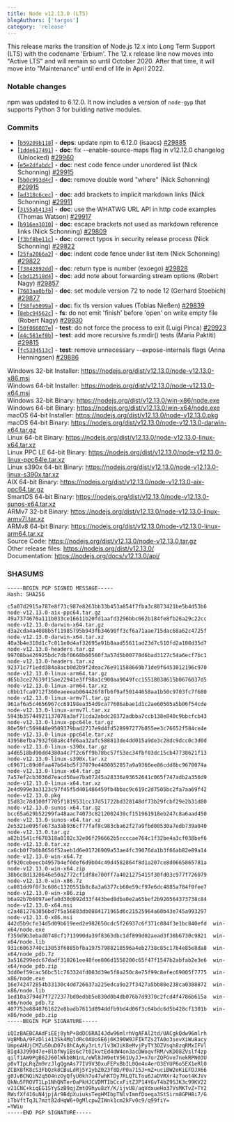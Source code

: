 ```yaml
---
title: Node v12.13.0 (LTS)
blogAuthors: ['targos']
category: 'release'
---
```


This release marks the transition of Node.js 12.x into Long Term Support (LTS)
with the codename 'Erbium'. The 12.x release line now moves into "Active LTS"
and will remain so until October 2020. After that time, it will move into
"Maintenance" until end of life in April 2022.

### Notable changes

npm was updated to 6.12.0. It now includes a version of `node-gyp` that
supports Python 3 for building native modules.

### Commits

* [[`b59209b118`](https://github.com/nodejs/node/commit/b59209b118)] - **deps**: update npm to 6.12.0 (isaacs) [#29885](https://github.com/nodejs/node/pull/29885)
* [[`1dde617491`](https://github.com/nodejs/node/commit/1dde617491)] - **doc**: fix --enable-source-maps flag in v12.12.0 changelog (Unlocked) [#29960](https://github.com/nodejs/node/pull/29960)
* [[`e5e2dfabdc`](https://github.com/nodejs/node/commit/e5e2dfabdc)] - **doc**: nest code fence under unordered list (Nick Schonning) [#29915](https://github.com/nodejs/node/pull/29915)
* [[`5b0c993d4c`](https://github.com/nodejs/node/commit/5b0c993d4c)] - **doc**: remove double word "where" (Nick Schonning) [#29915](https://github.com/nodejs/node/pull/29915)
* [[`ad318c6cec`](https://github.com/nodejs/node/commit/ad318c6cec)] - **doc**: add brackets to implicit markdown links (Nick Schonning) [#29911](https://github.com/nodejs/node/pull/29911)
* [[`3155ab4134`](https://github.com/nodejs/node/commit/3155ab4134)] - **doc**: use the WHATWG URL API in http code examples (Thomas Watson) [#29917](https://github.com/nodejs/node/pull/29917)
* [[`b916ea3010`](https://github.com/nodejs/node/commit/b916ea3010)] - **doc**: escape brackets not used as markdown reference links (Nick Schonning) [#29809](https://github.com/nodejs/node/pull/29809)
* [[`f3bf8be11c`](https://github.com/nodejs/node/commit/f3bf8be11c)] - **doc**: correct typos in security release process (Nick Schonning) [#29822](https://github.com/nodejs/node/pull/29822)
* [[`25fa2066a2`](https://github.com/nodejs/node/commit/25fa2066a2)] - **doc**: indent code fence under list item (Nick Schonning) [#29822](https://github.com/nodejs/node/pull/29822)
* [[`f3842892dd`](https://github.com/nodejs/node/commit/f3842892dd)] - **doc**: return type is number (exoego) [#29828](https://github.com/nodejs/node/pull/29828)
* [[`cbd12518d4`](https://github.com/nodejs/node/commit/cbd12518d4)] - **doc**: add note about forwarding stream options (Robert Nagy) [#29857](https://github.com/nodejs/node/pull/29857)
* [[`7683aa0bfb`](https://github.com/nodejs/node/commit/7683aa0bfb)] - **doc**: set module version 72 to node 12 (Gerhard Stoebich) [#29877](https://github.com/nodejs/node/pull/29877)
* [[`f58fe5099a`](https://github.com/nodejs/node/commit/f58fe5099a)] - **doc**: fix tls version values (Tobias Nießen) [#29839](https://github.com/nodejs/node/pull/29839)
* [[`8ebc94562c`](https://github.com/nodejs/node/commit/8ebc94562c)] - **fs**: do not emit 'finish' before 'open' on write empty file (Robert Nagy) [#29930](https://github.com/nodejs/node/pull/29930)
* [[`50f066087e`](https://github.com/nodejs/node/commit/50f066087e)] - **test**: do not force the process to exit (Luigi Pinca) [#29923](https://github.com/nodejs/node/pull/29923)
* [[`44c581ef0b`](https://github.com/nodejs/node/commit/44c581ef0b)] - **test**: add more recursive fs.rmdir() tests (Maria Paktiti) [#29815](https://github.com/nodejs/node/pull/29815)
* [[`fc5334513c`](https://github.com/nodejs/node/commit/fc5334513c)] - **test**: remove unnecessary --expose-internals flags (Anna Henningsen) [#29886](https://github.com/nodejs/node/pull/29886)

Windows 32-bit Installer: https://nodejs.org/dist/v12.13.0/node-v12.13.0-x86.msi<br>
Windows 64-bit Installer: https://nodejs.org/dist/v12.13.0/node-v12.13.0-x64.msi<br>
Windows 32-bit Binary: https://nodejs.org/dist/v12.13.0/win-x86/node.exe<br>
Windows 64-bit Binary: https://nodejs.org/dist/v12.13.0/win-x64/node.exe<br>
macOS 64-bit Installer: https://nodejs.org/dist/v12.13.0/node-v12.13.0.pkg<br>
macOS 64-bit Binary: https://nodejs.org/dist/v12.13.0/node-v12.13.0-darwin-x64.tar.gz<br>
Linux 64-bit Binary: https://nodejs.org/dist/v12.13.0/node-v12.13.0-linux-x64.tar.xz<br>
Linux PPC LE 64-bit Binary: https://nodejs.org/dist/v12.13.0/node-v12.13.0-linux-ppc64le.tar.xz<br>
Linux s390x 64-bit Binary: https://nodejs.org/dist/v12.13.0/node-v12.13.0-linux-s390x.tar.xz<br>
AIX 64-bit Binary: https://nodejs.org/dist/v12.13.0/node-v12.13.0-aix-ppc64.tar.gz<br>
SmartOS 64-bit Binary: https://nodejs.org/dist/v12.13.0/node-v12.13.0-sunos-x64.tar.xz<br>
ARMv7 32-bit Binary: https://nodejs.org/dist/v12.13.0/node-v12.13.0-linux-armv7l.tar.xz<br>
ARMv8 64-bit Binary: https://nodejs.org/dist/v12.13.0/node-v12.13.0-linux-arm64.tar.xz<br>
Source Code: https://nodejs.org/dist/v12.13.0/node-v12.13.0.tar.gz<br>
Other release files: https://nodejs.org/dist/v12.13.0/<br>
Documentation: https://nodejs.org/docs/v12.13.0/api/

### SHASUMS

```
-----BEGIN PGP SIGNED MESSAGE-----
Hash: SHA256

c5a07d2915a787e8f73c987e8263bb33b453a854f7fba3c8873421be5b4d53b6  node-v12.13.0-aix-ppc64.tar.gz
49a7374670a111b033ce16611b20fd1aafd3296bbc662b184fe8fb26a29c22cc  node-v12.13.0-darwin-x64.tar.gz
d3a2cda4a4088b5f11985795b943fb34690ff3cf6a71aae715dac68a62c4725f  node-v12.13.0-darwin-x64.tar.xz
40a3b4e310d1c7c011e0d4af32695a91b8aad55611ad23d7c510fd2a108d35d7  node-v12.13.0-headers.tar.gz
99708ba426925bdc7dbf0668b60560f3a57d5b00778d6bad3127c54a6ecf7bc1  node-v12.13.0-headers.tar.xz
92371c7f1edd384a8acb0d2b9f2deac76e911588669b71de9f6453012196c970  node-v12.13.0-linux-arm64.tar.gz
d65b3ce27639f15ae22941e3ff98a1c900aa9049fcc15518038615b0676037d5  node-v12.13.0-linux-arm64.tar.xz
c8bb1fca0712f360eaeeeab064426f8fb6f9af50144658aa1b50c9703fc7f680  node-v12.13.0-linux-armv7l.tar.gz
961af6a5c4656967cc69198ea354d9ca77606abae1d1c2ae60505a5b06f54cde  node-v12.13.0-linux-armv7l.tar.xz
5943b35744921137078a3af71cda2abdc28372adbba7ccb138e840c9bbcfcb43  node-v12.13.0-linux-ppc64le.tar.gz
80e59fc569848e9509379bad2717e9d4fd528997277b055ee3c76652f584ce4e  node-v12.13.0-linux-ppc64le.tar.xz
43958efba7932f68a8c4fd6aa32afc588813de4dd015a9de3c28dc9dcc0c3d0d  node-v12.13.0-linux-s390x.tar.gz
a4d6518bd90dd4380a4c7f2c6ff9b78bc57f53ec34fbf03dc15cb47738621f13  node-v12.13.0-linux-s390x.tar.xz
c69671c89d0faa47b64bd5f37079e4480852857a9a9366ee86cdd8bc9670074a  node-v12.13.0-linux-x64.tar.gz
7a57ef2cb3036d7eacd50ae7ba07245a28336a93652641c065f747adb2a356d9  node-v12.13.0-linux-x64.tar.xz
2e4d999e3a3123c97f45f5d401486459fb4bbac9c619c2d7505bc2fa7aa69f42  node-v12.13.0.pkg
15d83c78d100f7705f1819531cc37d51722bd328148df73b29fcbf29e2b31d80  node-v12.13.0-sunos-x64.tar.gz
bcc65a629b52299fa48aac74073c8212002439cf151961918eb247c8a6aad450  node-v12.13.0-sunos-x64.tar.xz
2e5321e095fe673a3ab936cf77faf8c983cba62f27a9fbd00530a7edb739a040  node-v12.13.0.tar.gz
a82b1541cf670318a0102c32e06f296662b5ccccae764c1f32be4a3cf038bef6  node-v12.13.0.tar.xz
ca6cb0f7b0b8656f52aeb1d6e01726909a53ae4fc39076da1b3f66ab82e89a14  node-v12.13.0-win-x64.7z
6f920cebeecb4957b4ef0def6d9b04c49d4582864f8d1a207ce8d0665865781a  node-v12.13.0-win-x64.zip
38b6c8d1320646e50a2772cf1df8e700ff7a4021275415f30fd03c977f726079  node-v12.13.0-win-x86.7z
ca081dd9f0f3c686c1320551b8c8a3a6377cb60e59cf97e6dc4885a784f0fee7  node-v12.13.0-win-x86.zip
b6a92b7b6097aefa0d30d092d33f443bed8dba0e2a65bef2b920564373738c84  node-v12.13.0-x64.msi
c2a4812763056bd7f5a56883db0884171965d6c21525964a60b43e745a993297  node-v12.13.0-x86.msi
442d5b9cfe34d5d09b619eed2e982650cdc5f26937c6f371c084f3e1bc840efd  win-x64/node.exe
f359d9b3ebad0748cf1713990da39f8363dbc1df899d02aead3f38b6730c9821  win-x64/node.lib
931c6063740c13053f6885bfba19757988218596a4eb2738c85c17b4e85e8da8  win-x64/node_pdb.7z
3a516299edc67dadf310261ee48fee806d1558200c65f47f1547b2abfab2e3e6  win-x64/node_pdb.zip
3dd0ef59cac56bc51c763324fd083d39e5f8a250c8e75f99c8efec69005f7775  win-x86/node.exe
16e742472854b33130c4dd726637a225edca9a27f3427a5bb80e238ca0388872  win-x86/node.lib
1ed10a3794d7f7272377bd0edbb5e830d0b4db076b7d9370c2fcd4f4786b615a  win-x86/node_pdb.7z
407752e8840761622e8badb7611d894ddfb9bd4d06f3c64bdc6d5b428cf1301b  win-x86/node_pdb.zip
-----BEGIN PGP SIGNATURE-----

iQIzBAEBCAAdFiEEj8yhP+8dDC6RAI4Jdw96mlrhVgAFAl2td/UACgkQdw96mlrh
VgBMbA/9FzDli413Sk4MqldRc0AUoSE6j6K390W9JFIkTZs2TA0o3sevXiWu8acy
UmpeAHUjCMZuS0uD07s8hCAyKy3rLt/lv3WJiK8eMvjPyTY3OZVsqh8zqRMxIFVl
BIq43J99047e+8lbfWyIBs6c7t0IkvtEd4dW4on3acDWoqvfRM/vKD08ZVslf4zp
qilf1AW9PgB62J60lWkb8N1nL/eWl8JW9etV561UyJJ+n7orZQFGve7nekRPN03U
p0vTIpLRqZm9rzJlgQgmAs77IV9V3OxuFEPxBbIL0Qe4x4erO3EYUP6o5EX1eRl0
ZCBX8fK8cS3FbQzk8CBuLdRj5Y1ybZ023f8D/P0a715J+mZ+uciBW2eKiEFDJX66
g0JvBCNQiN2q5O4nzOyQfyU0kh7u47whKTDy7RLQTLTou6JaDVRXr4z7oot4KJVv
QkNu5FROVT1Lp1NhQNTerOaPkHJCVDMTIbCcxFitZJP14YGvT4bZ9SJK3c99KV22
v21CNC+kiqEG1SYySzB9qjZmtO9hyu8zY/K/ijvU8/aqVdxueHo37VsMKTvZ+TY2
RWsfXf416uN4jpjAr9BdpXuiuksTegHMIbpTNlvImmfDoeqa3StSirm8GPH8i7/G
iTbVftTqJL7mzt82dHqW6+0gMlcpwZIWnk1cm2kFv0c9/q99fiY=
=YWiu
-----END PGP SIGNATURE-----

```
